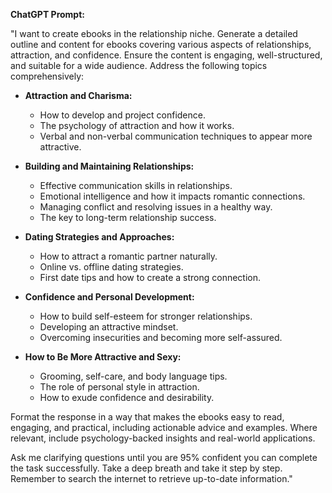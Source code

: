 **ChatGPT Prompt:**  

"I want to create ebooks in the relationship niche. Generate a detailed outline and content for ebooks covering various aspects of relationships, attraction, and confidence. Ensure the content is engaging, well-structured, and suitable for a wide audience. Address the following topics comprehensively:  

- **Attraction and Charisma:**  
  - How to develop and project confidence.  
  - The psychology of attraction and how it works.  
  - Verbal and non-verbal communication techniques to appear more attractive.  

- **Building and Maintaining Relationships:**  
  - Effective communication skills in relationships.  
  - Emotional intelligence and how it impacts romantic connections.  
  - Managing conflict and resolving issues in a healthy way.  
  - The key to long-term relationship success.  

- **Dating Strategies and Approaches:**  
  - How to attract a romantic partner naturally.  
  - Online vs. offline dating strategies.  
  - First date tips and how to create a strong connection.  

- **Confidence and Personal Development:**  
  - How to build self-esteem for stronger relationships.  
  - Developing an attractive mindset.  
  - Overcoming insecurities and becoming more self-assured.  

- **How to Be More Attractive and Sexy:**  
  - Grooming, self-care, and body language tips.  
  - The role of personal style in attraction.  
  - How to exude confidence and desirability.  

Format the response in a way that makes the ebooks easy to read, engaging, and practical, including actionable advice and examples. Where relevant, include psychology-backed insights and real-world applications.  

Ask me clarifying questions until you are 95% confident you can complete the task successfully. Take a deep breath and take it step by step. Remember to search the internet to retrieve up-to-date information."